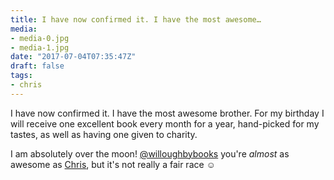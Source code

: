 ```yaml
---
title: I have now confirmed it. I have the most awesome…
media:
- media-0.jpg
- media-1.jpg
date: "2017-07-04T07:35:47Z"
draft: false
tags:
- chris
---
```

I have now confirmed it. I have the most awesome brother. For my birthday I will receive one excellent book every month for a year, hand-picked for my tastes, as well as having one given to charity.



I am absolutely over the moon\! [@willoughbybooks](https://instagram.com/willoughbybooks) you're *almost* as awesome as [Chris](/tags/chris), but it's not really a fair race ☺️
